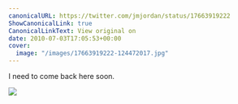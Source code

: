 ```yaml
---
canonicalURL: https://twitter.com/jmjordan/status/17663919222
ShowCanonicalLink: true
CanonicalLinkText: View original on
date: 2010-07-03T17:05:53+00:00
cover:
  image: "/images/17663919222-124472017.jpg"
---
```

I need to come back here soon.  

![](/images/17663919222-124472017.jpg)